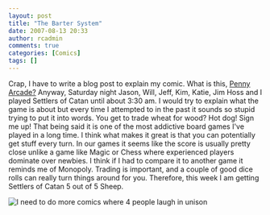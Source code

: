 ```yaml
---
layout: post
title: "The Barter System"
date: 2007-08-13 20:33
author: rcadmin
comments: true
categories: [Comics]
tags: []
---
```

Crap, I have to write a blog post to explain my comic. What is this, <a href="http://www.penny-arcade.com">Penny Arcade?</a> Anyway, Saturday night Jason, Will, Jeff, Kim, Katie, Jim Hoss and I played Settlers of Catan until about 3:30 am. I would try to explain what the game is about but every time I attempted to in the past it sounds so stupid trying to put it into words. You get to trade wheat for wood? Hot dog! Sign me up! That being said it is one of the most addictive board games I've played in a long time. I think what makes it great is that you can potentially get stuff every turn. In our games it seems like the score is usually pretty close unlike a game like Magic or Chess where experienced players dominate over newbies. I think if I had to compare it to another game it reminds me of Monopoly. Trading is important, and a couple of good dice rolls can really turn things around for you. Therefore, this week I am getting Settlers of Catan 5 out of 5 Sheep.

<img id="image1142" src="http://dl.bitsmack.com/uploads/2007/08/20070813.jpg" title="I need to do more comics where 4 people laugh in unison" />
